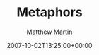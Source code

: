---
title: 'Metaphors'
posts: 11
hash: 't894'
author: 'Matthew Martin'
date: 2007-10-02T13:25:00+00:00
sources:
  - http://forums.tokipona.org/viewtopic.php%3Ft=894.html
---